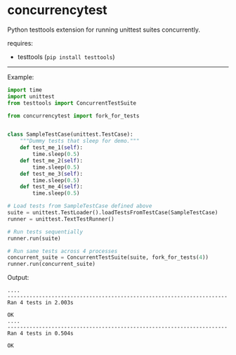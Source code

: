 concurrencytest
===============

Python testtools extension for running unittest suites concurrently.

requires:
 * testtools (`pip install testtools`)

----

Example:

```python
import time
import unittest
from testtools import ConcurrentTestSuite

from concurrencytest import fork_for_tests


class SampleTestCase(unittest.TestCase):
    """Dummy tests that sleep for demo."""
    def test_me_1(self):
        time.sleep(0.5)
    def test_me_2(self):
        time.sleep(0.5)
    def test_me_3(self):
        time.sleep(0.5)
    def test_me_4(self):
        time.sleep(0.5)

# Load tests from SampleTestCase defined above
suite = unittest.TestLoader().loadTestsFromTestCase(SampleTestCase)
runner = unittest.TextTestRunner()

# Run tests sequentially
runner.run(suite)

# Run same tests across 4 processes
concurrent_suite = ConcurrentTestSuite(suite, fork_for_tests(4))
runner.run(concurrent_suite)
```
Output:

```
....
----------------------------------------------------------------------
Ran 4 tests in 2.003s

OK
....
----------------------------------------------------------------------
Ran 4 tests in 0.504s

OK
```
